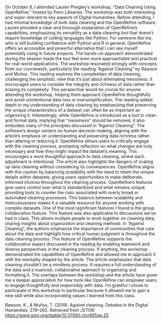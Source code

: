 On October 8, I attended Lauren Phegley’s workshop, “Data Cleaning Using OpenRefine,” hosted by Penn Libraries. The workshop was both interesting and super relevant to key aspects of Digital Humanities. Before attending, I had minimal knowledge of both data cleaning and the OpenRefine software. Lauren provided a clear and thorough explanation of OpenRefine’s capabilities, emphasizing its versatility as a data-cleaning tool that doesn’t require knowledge of coding languages like Python. For someone like me, who is still building confidence with Python and R in general, OpenRefine offers an accessible and powerful alternative that I can see myself potentially using in future projects. The hands-on approach demonstrated during the session made the tool feel even more approachable and practical for real-world applications.
The workshop resonated strongly with concepts from our coursework, particularly the reading “Against Cleaning” by Rawson and Muñoz. This reading explores the complexities of data cleaning, challenging the simplistic view that it’s just about eliminating messiness. It encourages users to consider the integrity and richness of data rather than erasing its complexity. This perspective would be crucial for anyone attending the workshop, helping them approach OpenRefine thoughtfully and avoid unintentional data loss or oversimplification. The reading added depth to my understanding of data cleaning by emphasizing that preserving the unique characteristics of a dataset can often be as important as organizing it.
Interestingly, while OpenRefine is introduced as a tool to clean and format data, implying that “messiness” should be removed, it also embodies many of the principles discussed in “Against Cleaning”. The software’s design centers on human decision-making, aligning with the article’s emphasis on understanding and preserving data richness rather than altering or reducing it. OpenRefine allows users to critically engage with the cleaning process, prompting reflection on what changes are truly necessary and how they might impact the dataset’s meaning. This encourages a more thoughtful approach to data cleaning, where each adjustment is intentional.
The article also highlights the dangers of scaling up data cleaning without considering its consequences. OpenRefine aligns with this caution by balancing scalability with the need to retain the unique details within datasets, giving users opportunities to make deliberate, informed choices throughout the cleaning process. OpenRefine’s features give users control over what is standardized and what remains unique, providing tools to counter the risks associated with overly broad or automated cleaning processes. This balance between scalability and meticulousness makes it a valuable resource for anyone working with complex datasets.
One of the most significant features I found is the group collaboration feature. This feature was also applicable to discussions we’ve had in class. This allows multiple people to work together on cleaning data, sharing insights about organization and cleaning methods. In “Against Cleaning”, the authors emphasize the importance of communities that care about the data and highlight how critical human judgment is throughout the data cleaning process. This feature of OpenRefine supports the collaborative aspect discussed in the reading by enabling teamwork and diverse perspectives in the cleaning process. 
If anything, the workshop demonstrated the capabilities of OpenRefine and allowed me to approach it with the mentality shaped by the article. The article emphasizes that data cleaning shouldn’t be a mindless process. It requires a full understanding of the data and a nuanced, collaborative approach to organizing and formatting it. The overlaps between the workshop and the article have given me a deeper appreciation for how tools like OpenRefine can empower users to engage thoughtfully and responsibly with data. I’m grateful I chose to participate in this workshop in particular because it allowed me to gain a new skill while also incorporating values I learned from this class.

Rawson, K., & Muñoz, T. (2019). Against cleaning. Debates in the Digital Humanities, 279–292. Retrieved from JSTOR: https://www.jstor.org/stable/10.5749/j.ctvr695qp.25


